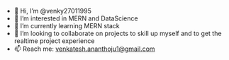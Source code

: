 - 👋 Hi, I’m @venky27011995
- 👀 I’m interested in MERN and DataScience
- 🌱 I’m currently learning MERN stack
- 💞️ I’m looking to collaborate on projects to skill up myself and to get the realtime project experience
- 📫 Reach me: venkatesh.ananthoju1@gmail.com

<!---
venky27011995/venky27011995 is a ✨ special ✨ repository because its `README.md` (this file) appears on your GitHub profile.
You can click the Preview link to take a look at your changes.
--->
